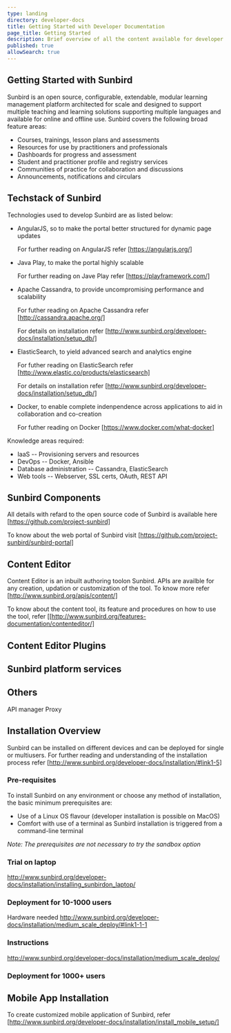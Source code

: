 ```yaml
---
type: landing
directory: developer-docs
title: Getting Started with Developer Documentation
page_title: Getting Started
description: Brief overview of all the content available for developer documentation
published: true
allowSearch: true
---
```


## Getting Started with Sunbird

Sunbird is an open source, configurable, extendable, modular learning management platform architected for scale and designed to support multiple teaching and learning solutions supporting multiple languages and available for online and offline use.
Sunbird covers the following broad feature areas:

- Courses, trainings, lesson plans and assessments
- Resources for use by practitioners and professionals
- Dashboards for progress and assessment
- Student and practitioner profile and registry services
- Communities of practice for collaboration and discussions
- Announcements, notifications and circulars

## Techstack of Sunbird

Technologies used to develop Sunbird are as listed below:

- AngularJS, so to make the portal better structured for dynamic page updates

  For further reading on AngularJS refer [https://angularjs.org/]
  
- Java Play, to make the portal highly scalable

  For further reading on Jave Play refer [https://playframework.com/]
  
- Apache Cassandra, to provide uncompromising performance and scalability

  For futher reading on Apache Cassandra refer [http://cassandra.apache.org/]
  
  For details on installation refer [http://www.sunbird.org/developer-docs/installation/setup_db/]
  
- ElasticSearch, to yield advanced search and analytics engine

  For futher reading on ElasticSearch refer [http://www.elastic.co/products/elasticsearch]
  
  For details on installation refer [http://www.sunbird.org/developer-docs/installation/setup_db/]
  
- Docker, to enable complete indenpendence across applications to aid in collaboration and co-creation

  For futher reading on Docker [https://www.docker.com/what-docker] 

Knowledge areas required:
- IaaS -- Provisioning servers and resources
- DevOps -- Docker, Ansible
- Database administration -- Cassandra, ElasticSearch
- Web tools -- Webserver, SSL certs, OAuth, REST API

## Sunbird Components

All details with refard to the open source code of Sunbird is available here [https://github.com/project-sunbird] 

To know about the web portal of Sunbird visit [https://github.com/project-sunbird/sunbird-portal]

## Content Editor

Content Editor is an inbuilt authoring toolon Sunbird. APIs are availble for any creation, updation or customization of the tool. To know more refer [http://www.sunbird.org/apis/content/] 

To know about the content tool, its feature and procedures on how to use the tool, refer [[http://www.sunbird.org/features-documentation/contenteditor/]

## Content Editor Plugins 

## Sunbird platform services 

## Others
API manager 
Proxy
          
## Installation Overview

Sunbird can be installed on different devices and can be deployed for single or multiusers. For further reading and understanding of the installation process refer [http://www.sunbird.org/developer-docs/installation/#link1-5]

### Pre-requisites
To install Sunbird on any environment or choose any method of installation, the basic minimum prerequisites are:

- Use of a Linux OS flavour (developer installation is possible on MacOS)
- Comfort with use of a terminal as Sunbird installation is triggered from a command-line terminal

*Note: The prerequisites are not necessary to try the sandbox option*

### Trial on laptop
http://www.sunbird.org/developer-docs/installation/installing_sunbirdon_laptop/

### Deployment for 10-1000 users
Hardware needed
http://www.sunbird.org/developer-docs/installation/medium_scale_deploy/#link1-1-1 

### Instructions
http://www.sunbird.org/developer-docs/installation/medium_scale_deploy/
### Deployment for 1000+ users

## Mobile App Installation
To create customized mobile application of Sunbird, refer [http://www.sunbird.org/developer-docs/installation/install_mobile_setup/]





